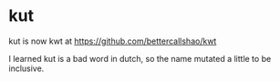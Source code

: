 # kut
kut is now kwt at https://github.com/bettercallshao/kwt

I learned kut is a bad word in dutch, so the name mutated a little to be inclusive.
